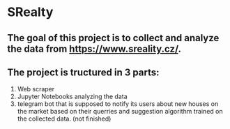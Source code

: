 # SRealty
## The goal of this project is to collect and analyze the data from https://www.sreality.cz/.

## The project is tructured in 3 parts:
1. Web scraper
2. Jupyter Notebooks analyzing the data
3. telegram bot that is supposed to notify its users about new houses on the market based on their querries and suggestion algorithm trained on the collected data. (not finished)

